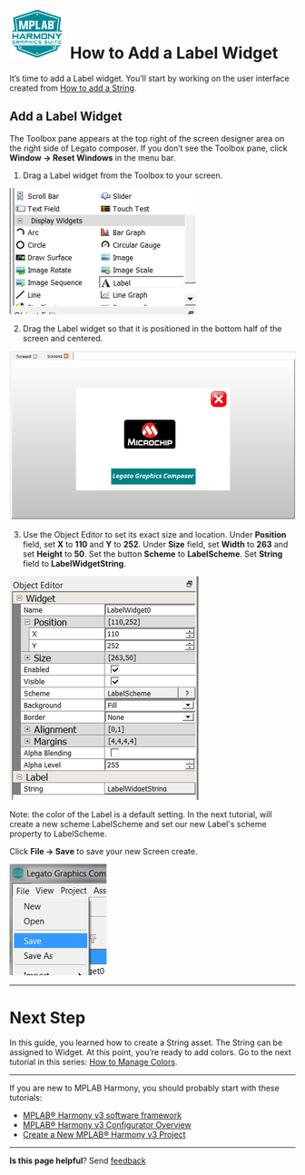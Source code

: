 # ![Microchip Technology](images/mhgs.png) How to Add a Label Widget

It’s time to add a Label widget. You’ll start by working on the user interface created from [How to add a String](./How-to-Add-String).

## Add a Label Widget 

The Toolbox pane appears at the top right of the screen designer area on the right side of Legato composer. If you don’t see the Toolbox pane, click **Window -> Reset Windows** in the menu bar.

1.  Drag a Label widget from the Toolbox to your screen.

![Microchip Technology](images/lcug_labelwidget_select.png)

2.  Drag the Label widget so that it is positioned in the bottom half of the screen and centered.

![Microchip Technology](images/lcug_quickstart_labeldrop.png)

3. Use the Object Editor to set its exact size and location. Under **Position** field, set **X** to **110** and **Y** to **252**. Under **Size** field, set **Width** to **263** and set **Height** to **50**.  Set the button **Scheme** to **LabelScheme**. Set **String** field to **LabelWidgetString**.

![Microchip Technology](images/lcug_labeltext_props.png)

Note: the color of the Label is a default setting. In the next tutorial,  will create a new scheme LabelScheme and set our new Label's scheme property to LabelScheme.

Click **File -> Save** to save your new Screen create.

![Microchip Technology](images/lcug_quickstart_save.png)

***

# Next Step

In this guide, you learned how to create a String asset. The String can be assigned to Widget. At this point, you’re ready to add colors.
Go to the next tutorial in this series: [How to Manage Colors](./How-to-Manage-Colors).

***

If you are new to MPLAB Harmony, you should probably start with these tutorials:

* [MPLAB® Harmony v3 software framework](https://microchipdeveloper.com/harmony3:start) 
* [MPLAB® Harmony v3 Configurator Overview](https://microchipdeveloper.com/harmony3:mhc-overview)
* [Create a New MPLAB® Harmony v3 Project](https://microchipdeveloper.com/harmony3:new-proj)

***

**Is this page helpful**? Send [feedback](https://github.com/Microchip-MPLAB-Harmony/gfx/issues)